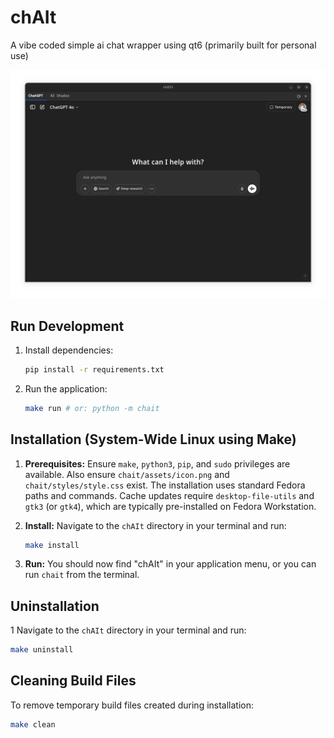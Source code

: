# chAIt

A vibe coded simple ai chat wrapper using qt6 (primarily built for personal use)

![chait](chait/assets/screenshot.png)

## Run Development

1. Install dependencies:

   ```bash
   pip install -r requirements.txt
   ```

2. Run the application:

   ```bash
   make run # or: python -m chait
   ```

## Installation (System-Wide Linux using Make)

1. **Prerequisites:** Ensure `make`, `python3`, `pip`, and `sudo` privileges are available. Also ensure `chait/assets/icon.png` and `chait/styles/style.css` exist. The installation uses standard Fedora paths and commands. Cache updates require `desktop-file-utils` and `gtk3` (or `gtk4`), which are typically pre-installed on Fedora Workstation.

2. **Install:** Navigate to the `chAIt` directory in your terminal and run:

   ```bash
   make install
   ```

3. **Run:** You should now find "chAIt" in your application menu, or you can run `chait` from the terminal.

## Uninstallation

1 Navigate to the `chAIt` directory in your terminal and run:

```bash
make uninstall
```

## Cleaning Build Files

To remove temporary build files created during installation:

```bash
make clean
```
